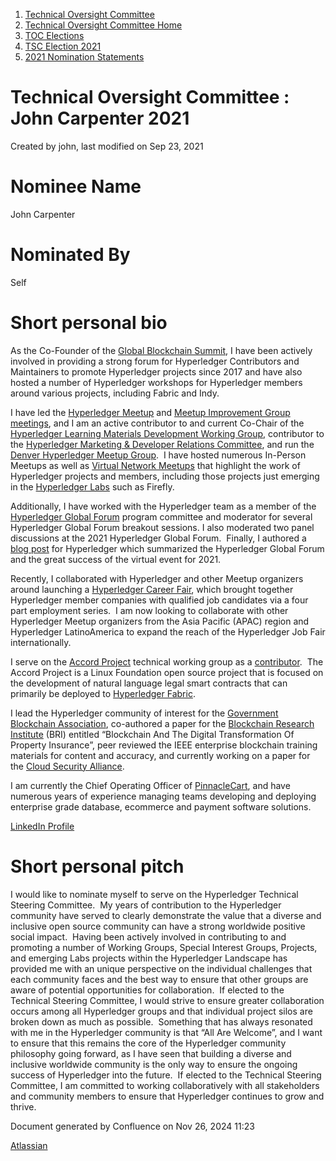 1. [Technical Oversight Committee](index.html)
2. [Technical Oversight Committee Home](Technical-Oversight-Committee-Home_21430274.html)
3. [TOC Elections](TOC-Elections_21448771.html)
4. [TSC Election 2021](TSC-Election-2021_21442572.html)
5. [2021 Nomination Statements](2021-Nomination-Statements_21430631.html)

# Technical Oversight Committee : John Carpenter 2021

Created by john, last modified on Sep 23, 2021

# Nominee Name

John Carpenter

# Nominated By

Self

# Short personal bio

As the Co-Founder of the [Global Blockchain Summit](https://globalblockchainsummit.com/), I have been actively involved in providing a strong forum for Hyperledger Contributors and Maintainers to promote Hyperledger projects since 2017 and have also hosted a number of Hyperledger workshops for Hyperledger members around various projects, including Fabric and Indy.

I have led the [Hyperledger Meetup](https://lf-hyperledger.atlassian.net/wiki/display/events/Meetups) and [Meetup Improvement Group meetings](https://lf-hyperledger.atlassian.net/wiki/display/events/Meetup+Improvement+Sub-Group), and I am an active contributor to and current Co-Chair of the [Hyperledger Learning Materials Development Working Group](https://lf-hyperledger.atlassian.net/wiki/display/LMDWG/Learning+Materials+Development+Working+Group), contributor to the [Hyperledger Marketing &amp; Developer Relations Committee](https://lf-hyperledger.atlassian.net/wiki/display/DR/Developer+Relations), and run the [Denver Hyperledger Meetup Group](https://www.meetup.com/Hyperledger-Denver/events/280362573).  I have hosted numerous In-Person Meetups as well as [Virtual Network Meetups](https://lf-hyperledger.atlassian.net/wiki/pages/viewpage.action?pageId=21790799) that highlight the work of Hyperledger projects and members, including those projects just emerging in the [Hyperledger Labs](https://lf-hyperledger.atlassian.net/wiki/display/labs/Hyperledger+Labs+Home) such as Firefly.  

Additionally, I have worked with the Hyperledger team as a member of the [Hyperledger Global Forum](https://events.linuxfoundation.org/hyperledger-global-forum/) program committee and moderator for several Hyperledger Global Forum breakout sessions. I also moderated two panel discussions at the 2021 Hyperledger Global Forum.  Finally, I authored a [blog post](https://www.hyperledger.org/blog/2021/06/23/virtual-engagement-content-and-connections-bring-the-global-hyperledger-community-together-at-global-forum) for Hyperledger which summarized the Hyperledger Global Forum and the great success of the virtual event for 2021.

Recently, I collaborated with Hyperledger and other Meetup organizers around launching a [Hyperledger Career Fair](https://www.meetup.com/Hyperledger-Denver/events/280194553/), which brought together Hyperledger member companies with qualified job candidates via a four part employment series.  I am now looking to collaborate with other Hyperledger Meetup organizers from the Asia Pacific (APAC) region and Hyperledger LatinoAmerica to expand the reach of the Hyperledger Job Fair internationally.

I serve on the [Accord Project](https://accordproject.org/) technical working group as a [contributor](https://templates.accordproject.org/supply-agreement-loc@0.1.0.html).  The Accord Project is a Linux Foundation open source project that is focused on the development of natural language legal smart contracts that can primarily be deployed to [Hyperledger Fabric](https://www.hyperledger.org/use/fabric).

I lead the Hyperledger community of interest for the [Government Blockchain Association](https://www.gbaglobal.org/), co-authored a paper for the [Blockchain Research Institute](https://www.blockchainresearchinstitute.org/) (BRI) entitled “Blockchain And The Digital Transformation Of Property Insurance”, peer reviewed the IEEE enterprise blockchain training materials for content and accuracy, and currently working on a paper for the [Cloud Security Alliance](https://cloudsecurityalliance.org).

I am currently the Chief Operating Officer of [PinnacleCart](https://www.pinnaclecart.com/), and have numerous years of experience managing teams developing and deploying enterprise grade database, ecommerce and payment software solutions. 

[LinkedIn Profile](https://www.linkedin.com/in/john-e-carpenter/) 

# Short personal pitch

I would like to nominate myself to serve on the Hyperledger Technical Steering Committee.  My years of contribution to the Hyperledger community have served to clearly demonstrate the value that a diverse and inclusive open source community can have a strong worldwide positive social impact.  Having been actively involved in contributing to and promoting a number of Working Groups, Special Interest Groups, Projects, and emerging Labs projects within the Hyperledger Landscape has provided me with an unique perspective on the individual challenges that each community faces and the best way to ensure that other groups are aware of potential opportunities for collaboration.  If elected to the Technical Steering Committee, I would strive to ensure greater collaboration occurs among all Hyperledger groups and that individual project silos are broken down as much as possible.  Something that has always resonated with me in the Hyperledger community is that “All Are Welcome”, and I want to ensure that this remains the core of the Hyperledger community philosophy going forward, as I have seen that building a diverse and inclusive worldwide community is the only way to ensure the ongoing success of Hyperledger into the future.  If elected to the Technical Steering Committee, I am committed to working collaboratively with all stakeholders and community members to ensure that Hyperledger continues to grow and thrive.

Document generated by Confluence on Nov 26, 2024 11:23

[Atlassian](http://www.atlassian.com/)
